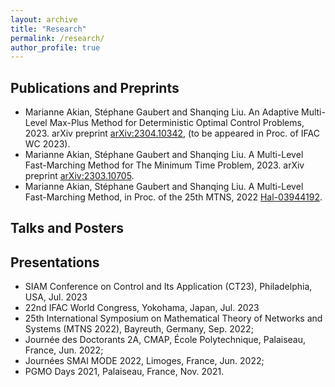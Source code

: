 ```yaml
---
layout: archive
title: "Research"
permalink: /research/
author_profile: true
---
```


## Publications and Preprints

* Marianne Akian, Stéphane Gaubert and Shanqing Liu. An Adaptive Multi-Level Max-Plus Method for Deterministic Optimal Control Problems, 2023. arXiv preprint [arXiv:2304.10342](https://arxiv.org/pdf/2304.10342.pdf), (to be appeared in Proc. of IFAC WC 2023).
* Marianne Akian, Stéphane Gaubert and Shanqing Liu. A Multi-Level Fast-Marching Method for The Minimum Time Problem, 2023. arXiv preprint [arXiv:2303.10705](https://arxiv.org/pdf/2303.10705.pdf).
* Marianne Akian, Stéphane Gaubert and Shanqing Liu. A Multi-Level Fast-Marching Method, in Proc. of the 25th MTNS, 2022 [Hal-03944192](https://inria.hal.science/hal-03944192/document).


## Talks and Posters

## Presentations

- SIAM Conference on Control and Its Application (CT23), Philadelphia, USA, Jul. 2023
- 22nd IFAC World Congress, Yokohama, Japan, Jul. 2023
- 25th International Symposium on Mathematical Theory of Networks and Systems (MTNS 2022), Bayreuth, Germany, Sep. 2022;
- Journée des Doctorants 2A, CMAP, École Polytechnique, Palaiseau, France, Jun. 2022;
- Journées SMAI MODE 2022, Limoges, France, Jun. 2022;
- PGMO Days 2021, Palaiseau, France, Nov. 2021.
  